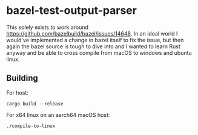 # bazel-test-output-parser

This solely exists to work around https://github.com/bazelbuild/bazel/issues/14648.
In an ideal world I would've implemented a change in bazel itself to fix the issue,
but then again the bazel source is tough to dive into and I wanted to learn Rust
anyway and be able to cross compile from macOS to windows and ubuntu linux.

## Building

For host:

`cargo build --release`

For x64 linux on an aarch64 macOS host:

`./compile-to-linux`
